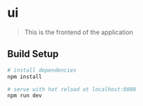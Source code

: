 # ui

> This is the frontend of the application

## Build Setup

``` bash
# install dependencies
npm install

# serve with hot reload at localhost:8080
npm run dev



